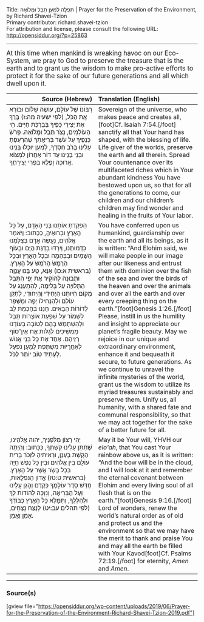 <html>
<head></head>
<body>
Title: תְּפִלָּה לְמַעַן תֵּבֵל וּמְלוֹאָהּ | Prayer for the Preservation of the Environment, by Richard Shavei-Tzion<br />
Primary contributor: richard.shavei-tzion<br />
For attribution and license, please consult the following URL: <a href="http://opensiddur.org/?p=25863">http://opensiddur.org/?p=25863</a>
<p />
<hr />

<div class="english" style="font-size: 1.2em;">
At this time when mankind is wreaking havoc on our Eco-System, we pray to God to preserve the treasure that is the earth and to grant us the wisdom to make pro-active efforts to protect it for the sake of our future generations and all which dwell upon it.
</div>

<table style="margin-left: auto;margin-right: auto;" class="draggable">
<thead><tr><th id="x" style="text-align: right;">Source (Hebrew)</th><th style="text-align: left;">Translation (English)</th></tr></thead>
<tbody>
<tr><td style="vertical-align:top;" width="46%">
<div class="liturgy"><span lang="he">
רִבּוֹנוֹ שֶׁל עוֹלָם, 
עוֹשֶׂה שָׁלוֹם וּבוֹרֵא אֶת הַכֹּל, <span class="citation">(לפי ישעיה מה:ז)</span>
בָּרֵךְ אֶת יְצִירֵי כַּפֶּיךָ בְּבִרְכַּת חַיִּים.
חֵי הָעוֹלָמִים, נְצֹר תֵּבֵל וּמְלוֹאָהּ. 
פְּרֹשׂ כְּנָפֶיךָ עַל עֹשֶׁר בְּרִיאָתְךָ 
שֶׁהִרְעַפְתָ עָלֵינוּ בְּרֹב חַסְדְךָ, 
לְמַעַן יוּכְלוּ בָּנֵינוּ וּבְנֵי בָנֵינוּ עַד דּוֹר אַחֲרוֹן 
לִמְצוֹא אֲרוּכָה וָפֶלֶא בִּפְרִי יְצִירָתֶךָ.
</span></div></td>
 
<td style="vertical-align:top;" width="53%">
<div class="english">
Sovereign of the universe, 
who makes peace and creates all,[foot]Cf. Isaiah 7:54.[/foot] 
sanctify all that Your hand has shaped, with the blessing of life. 
Life giver of the worlds, preserve the earth and all therein. 
Spread Your countenance over its multifaceted riches 
which in Your abundant kindness You have bestowed upon us, 
so that for all the generations to come, our children and our children’s children 
may find wonder and healing in the fruits of Your labor.
</div></td></tr>


<tr><td style="vertical-align:top;" width="46%">
<div class="liturgy"><span lang="he">
הִפְקַדְתָּ אוֹתָנוּ בְּנֵי הָאָדָם,
עַל כָּל הָאָרֶץ וּבְרוּאֶיהָ, 
כַּכָּתוּב: וַיֹּאמֶר אֱלֹהִים, 
נַעֲשֶׂה אָדָם בְּצַלְמֵנוּ כִּדְמוּתֵנוּ, 
וְיִרְדּוּ בִדְגַת הַיָּם 
וּבְעוֹף הַשָּׁמַיִם 
וּבַבְּהֵמָה 
וּבְכָל הָאָרֶץ 
וּבְכָל הָרֶמֶשׂ הָרֹמֵשֹ עַל הָאָרֶץ. <span class="citation">(בראשית א:כו)</span>
אָנָּא, טַע בָּנוּ עֲנָוָה וּתְבוּנָה 
לְהוֹקִיר אֶת יְפִי הַתֵּבֵל הַתְּלוּיָה עַל בְּלִימָה, 
לְהִתְעַנֵּג עַל מְקוֹם חִיּוּתֵנוּ הַיְּחִידִי וְהַיִּחוּדִי,  
לְתַקֵּן עוֹלָם וּלְהַנְחִילוֹ יָפֶה וּמְשֻׁפָּר לַדּוֹרוֹת הַבָּאִים. 
חָנֵּנוּ בְּחָכְמַת לֵב לִשְׁמוֹר עַל שִׁפְעַת אוֹצְרוֹת תֵּבֵל 
וּלְהִשְׁתַּמֵּשׁ בָּהֶם לְטוֹבָה בְּעוֹדֶנּוּ מַמְשִׁיכִים לְגַלּוֹת אֶת אֵין־סוֹף רָזֵיהֶם. 
אַחֵד אֶת כָּל בְּנֵי אֱנוֹשׁ לְאַחֲרָיוּת מְשֻׁתֶּפֶת 
לְמַעַן נִפְעַל לְעָתִיד טוֹב יוֹתֵר לַכֹּל.
</span></div></td>
 
<td style="vertical-align:top;" width="53%">
<div class="english">
You have conferred upon us humankind, 
guardianship over the earth and all its beings, 
as it is written: “And Elohim said, 
we will make people in our image after our likeness 
and entrust them with dominion over the fish of the sea 
and over the birds of the heaven 
and over the animals 
and over all the earth 
and over every creeping thing on the earth.”[foot]Genesis 1:26.[/foot] 
Please, instill in us the humility and insight 
to appreciate our planet’s fragile beauty. 
May we rejoice in our unique and extraordinary environment, 
enhance it and bequeath it secure, to future generations. 
As we continue to unravel the infinite mysteries of the world, 
grant us the wisdom to utilize its myriad treasures sustainably and preserve them. 
Unify us, all humanity, with a shared fate and communal responsibility, 
so that we may act together for the sake of a better future for all.
</div></td></tr>


<tr><td style="vertical-align:top;" width="46%">
<div class="liturgy"><span lang="he">
יְהִי רָצוֹן מִלְּפָנֶיךָ, 
יהוה אֱלֹהֵינוּ, 
שֶׁתִּתֵּן עָלֵינוּ קַשְׁתְךָ, 
כַּכָּתוּב: וְהָיְתָה הַקֶּשֶׁת בֶּעָנָן, 
וּרְאִיתִיהָ לִזְכֹּר בְּרִית עוֹלָם בֵּין אֱלֹהִים 
וּבֵין כָּל נֶפֶשׁ חַיָּה בְּכָל בָּשָׂר אֲשֶׁר עַל הָאָרֶץ. <span class="citation">(בראשית ט:טז)</span> 
אֲדוֹן הַנִּפְלָאוֹת, 
חַדֵּשׁ סֵדֶר עוֹלָמְךָ כְּקֶדֶם 
וְהָגֵן עָלֵינוּ וְעַל הַבְּרִיאָה,  
וְנִזְכֶּה לְהוֹדוֹת לְךָ וּלְהַלֶּלְךָ, 
וְתִּמָּלֵא כָּל הָאָרֶץ כְבוֹדְךָ <span class="citation">(לפי תהלים עב:יט)</span>  
לְנֶצַח נְצָחִים,
אָמֵן וְאָמֵן.
</span></div></td>
 
<td style="vertical-align:top;" width="53%">
<div class="english">
May it be Your will, 
YHVH our <em>elo'ah</em>, 
that You cast Your rainbow above us, 
as it is written: “And the bow will be in the cloud, 
and I will look at it and remember the eternal covenant between Elohim
and every living soul of all flesh that is on the earth.”[foot]Genesis 9:16.[/foot] 
Lord of wonders, 
renew the world’s natural order as of old 
and protect us and the environment 
so that we may have the merit to thank and praise You 
and may all the earth be filled with Your Kavod[foot]Cf. Psalms 72:19.[/foot] 
for eternity, 
<em>Amen</em> and <em>Amen</em>.
</div></td></tr>
</tbody></table>

<hr />

<h3>Source(s)</h3>

[gview file="https://opensiddur.org/wp-content/uploads/2019/06/Prayer-for-the-Preservation-of-the-Environment-Richard-Shavei-Tzion-2019.pdf"]
</body>
</html>